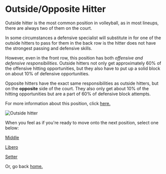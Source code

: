# Outside/Opposite Hitter

Outside hitter is the most common position in volleyball, as in most lineups, there are always two of them on the court.

In some circumstances a defensive specialist will substitute in for one of the outside hitters to pass for them in the back row is the hitter does not have the strongest passing and defensive skills.

However, even in the front row, this position has both *offensive and defensive responsibilities.* Outside hitters not only get approximately 60% of the offensive hitting opportunities, but they also have to put up a solid block on about 10% of defensive opportunities.

Opposite hitters have the exact same responsibilities as outside hitters, but on the **opposite** side of the court. They also only get about 10% of the hitting opportunities but are a part of 60% of defensive block attempts.

For more information about this position, click [here.](https://www.liveabout.com/volleyball-positions-outside-hitter-3429247)

![Outside hitter](https://dbukjj6eu5tsf.cloudfront.net/hawaiiathletics.com/images/2020/1/10/040A6315.JPG)

When you feel as if you're ready to move onto the next position, select one below:

[Middle](https://github.com/JakeSmith1109/Midterm-Project/blob/main/middle.md)

[Libero](https://github.com/JakeSmith1109/Midterm-Project/blob/main/libero.md)

[Setter](https://github.com/JakeSmith1109/Midterm-Project/blob/main/setter.md)

Or, go back [home.](https://github.com/JakeSmith1109/Midterm-Project.git)